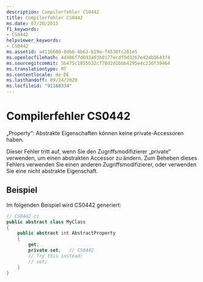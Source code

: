 ```yaml
---
description: Compilerfehler CS0442
title: Compilerfehler CS0442
ms.date: 07/20/2015
f1_keywords:
- CS0442
helpviewer_keywords:
- CS0442
ms.assetid: a411660d-0db6-4b63-b19e-f4538fc201e5
ms.openlocfilehash: 4d486f7d693a03b0177ecdf9d3267e424b964374
ms.sourcegitcommit: 5b475c1855b32cf78d2d1bbb4295e4c236f39464
ms.translationtype: MT
ms.contentlocale: de-DE
ms.lasthandoff: 09/24/2020
ms.locfileid: "91168334"
---
```

# <a name="compiler-error-cs0442"></a>Compilerfehler CS0442

„Property“: Abstrakte Eigenschaften können keine private-Accessoren haben.  
  
 Dieser Fehler tritt auf, wenn Sie den Zugriffsmodifizierer „private“ verwenden, um einen abstrakten Accessor zu ändern. Zum Beheben dieses Fehlers verwenden Sie einen anderen Zugriffsmodifizierer, oder verwenden Sie eine nicht abstrakte Eigenschaft.  
  
## <a name="example"></a>Beispiel  

 Im folgenden Beispiel wird CS0442 generiert:  
  
```csharp  
// CS0442.cs  
public abstract class MyClass
{  
    public abstract int AbstractProperty
    {  
        get;  
        private set;   // CS0442  
        // Try this instead:  
        // set;  
    }  
}  
```
